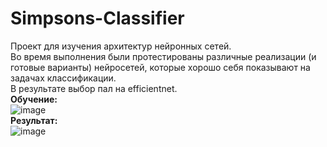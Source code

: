 # Simpsons-Classifier

Проект для изучения архитектур нейронных сетей. <br />
Во время выполнения были протестированы различные реализации (и готовые варианты) нейросетей, которые хорошо себя показывают на задачах классификации. <br />
В результате выбор пал на efficientnet. <br />
**Обучение:** <br />![image](https://user-images.githubusercontent.com/67287877/213863733-d81090b6-1fab-4262-ad28-191336f98596.png) <br /> 
**Результат:** <br />![image](https://user-images.githubusercontent.com/67287877/213863822-31ff44c4-7aa3-4db0-b2f9-0cb13cd681a4.png) <br />

